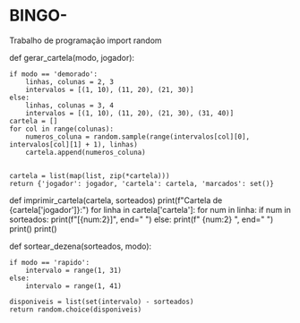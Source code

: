 # BINGO-
Trabalho de programação
import random

def gerar_cartela(modo, jogador):
    
    if modo == 'demorado':
        linhas, colunas = 2, 3
        intervalos = [(1, 10), (11, 20), (21, 30)]
    else:
        linhas, colunas = 3, 4
        intervalos = [(1, 10), (11, 20), (21, 30), (31, 40)]
    cartela = []
    for col in range(colunas):
        numeros_coluna = random.sample(range(intervalos[col][0], intervalos[col][1] + 1), linhas)
        cartela.append(numeros_coluna)
    
    
    cartela = list(map(list, zip(*cartela)))
    return {'jogador': jogador, 'cartela': cartela, 'marcados': set()}

def imprimir_cartela(cartela, sorteados)
    print(f"Cartela de {cartela['jogador']}:")
    for linha in cartela['cartela']:
        for num in linha:
            if num in sorteados:
                print(f"[{num:2}]", end=" ")
            else:
                print(f" {num:2} ", end=" ")
        print()
    print()

def sortear_dezena(sorteados, modo):
    
    if modo == 'rapido':
        intervalo = range(1, 31)
    else:
        intervalo = range(1, 41)
    
    disponiveis = list(set(intervalo) - sorteados)
    return random.choice(disponiveis)

